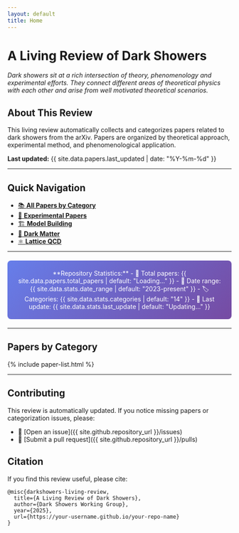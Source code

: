 ```yaml
---
layout: default
title: Home
---
```


# A Living Review of Dark Showers

*Dark showers sit at a rich intersection of theory, phenomenology and experimental efforts. They connect different areas of theoretical physics with each other and arise from well motivated theoretical scenarios.*

## About This Review

This living review automatically collects and categorizes papers related to dark showers from the arXiv. Papers are organized by theoretical approach, experimental method, and phenomenological application.

**Last updated:** {{ site.data.papers.last_updated | date: "%Y-%m-%d" }}

---

## Quick Navigation

- [📚 **All Papers by Category**](#papers-by-category)
- [🔬 **Experimental Papers**](#experimental--phenomenology)
- [🏗️ **Model Building**](#model-building)
- [🌌 **Dark Matter**](#dark-matter)
- [⚛️ **Lattice QCD**](#lattice-qcd)

---

<div class="stats-box" markdown="1">
**Repository Statistics:**
- 📄 Total papers: {{ site.data.papers.total_papers | default: "Loading..." }}
- 📅 Date range: {{ site.data.stats.date_range | default: "2023-present" }}
- 🏷️ Categories: {{ site.data.stats.categories | default: "14" }}
- 🔄 Last update: {{ site.data.stats.last_update | default: "Updating..." }}
</div>

---

## Papers by Category

{% include paper-list.html %}

---

## Contributing

This review is automatically updated. If you notice missing papers or categorization issues, please:
- 🐛 [Open an issue]({{ site.github.repository_url }}/issues)
- 🔧 [Submit a pull request]({{ site.github.repository_url }}/pulls)

## Citation

If you find this review useful, please cite:
```
@misc{darkshowers-living-review,
  title={A Living Review of Dark Showers},
  author={Dark Showers Working Group},
  year={2025},
  url={https://your-username.github.io/your-repo-name}
}
```

<style>
.stats-box {
  background: linear-gradient(135deg, #667eea 0%, #764ba2 100%);
  color: white;
  padding: 20px;
  border-radius: 8px;
  margin: 20px 0;
  text-align: center;
}

.stats-box strong {
  color: #fff;
}
</style>